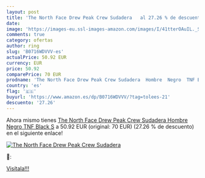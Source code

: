 ```yaml
---
layout: post
title: 'The North Face Drew Peak Crew Sudadera   al 27.26 % de descuento'
date: 
image: 'https://images-eu.ssl-images-amazon.com/images/I/41tterOAuIL._SL200_.jpg'
comments: true
category: ofertas
author: ring
slug: 'B0716WDVVV-es'
actualPrice: 50.92 EUR
currency: EUR
price: 50.92
comparePrice: 70 EUR
prodname: 'The North Face Drew Peak Crew Sudadera  Hombre  Negro  TNF Black   S'
country: 'es'
flag: '🇪🇸'
buyurl: 'https://www.amazon.es/dp/B0716WDVVV/?tag=tolees-21'
descuento: '27.26'
---
```


Ahora mismo tienes [The North Face Drew Peak Crew Sudadera  Hombre  Negro  TNF Black   S](https://www.amazon.es/dp/B0716WDVVV/?tag=tolees-21) a 50.92 EUR (original: 70 EUR) (27.26 %  de descuento) en el siguiente enlace!

[![The North Face Drew Peak Crew Sudadera  ](https://images-eu.ssl-images-amazon.com/images/I/41tterOAuIL._SL200_.jpg)](https://www.amazon.es/dp/B0716WDVVV/?tag=tolees-21)

🔎:


[Visítala!!!](https://www.amazon.es/dp/B0716WDVVV/?tag=tolees-21)
